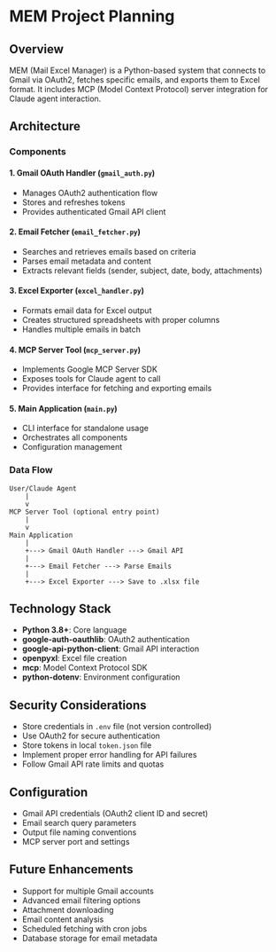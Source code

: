 # MEM Project Planning

## Overview
MEM (Mail Excel Manager) is a Python-based system that connects to Gmail via OAuth2, fetches specific emails, and exports them to Excel format. It includes MCP (Model Context Protocol) server integration for Claude agent interaction.

## Architecture

### Components

#### 1. Gmail OAuth Handler (`gmail_auth.py`)
- Manages OAuth2 authentication flow
- Stores and refreshes tokens
- Provides authenticated Gmail API client

#### 2. Email Fetcher (`email_fetcher.py`)
- Searches and retrieves emails based on criteria
- Parses email metadata and content
- Extracts relevant fields (sender, subject, date, body, attachments)

#### 3. Excel Exporter (`excel_handler.py`)
- Formats email data for Excel output
- Creates structured spreadsheets with proper columns
- Handles multiple emails in batch

#### 4. MCP Server Tool (`mcp_server.py`)
- Implements Google MCP Server SDK
- Exposes tools for Claude agent to call
- Provides interface for fetching and exporting emails

#### 5. Main Application (`main.py`)
- CLI interface for standalone usage
- Orchestrates all components
- Configuration management

### Data Flow

```
User/Claude Agent
    |
    v
MCP Server Tool (optional entry point)
    |
    v
Main Application
    |
    +---> Gmail OAuth Handler ---> Gmail API
    |
    +---> Email Fetcher ---> Parse Emails
    |
    +---> Excel Exporter ---> Save to .xlsx file
```

## Technology Stack

- **Python 3.8+**: Core language
- **google-auth-oauthlib**: OAuth2 authentication
- **google-api-python-client**: Gmail API interaction
- **openpyxl**: Excel file creation
- **mcp**: Model Context Protocol SDK
- **python-dotenv**: Environment configuration

## Security Considerations

- Store credentials in `.env` file (not version controlled)
- Use OAuth2 for secure authentication
- Store tokens in local `token.json` file
- Implement proper error handling for API failures
- Follow Gmail API rate limits and quotas

## Configuration

- Gmail API credentials (OAuth2 client ID and secret)
- Email search query parameters
- Output file naming conventions
- MCP server port and settings

## Future Enhancements

- Support for multiple Gmail accounts
- Advanced email filtering options
- Attachment downloading
- Email content analysis
- Scheduled fetching with cron jobs
- Database storage for email metadata
